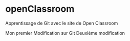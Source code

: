# openClassroom

Apprentissage de Git avec le site de Open Classroom

Mon premier Modification sur Git
Deuxiéme modification
